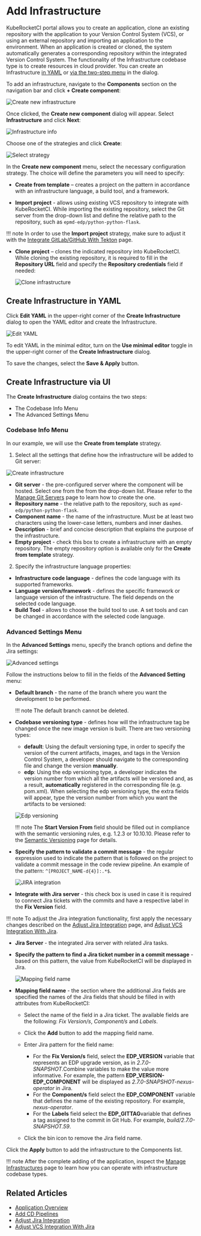 # Add Infrastructure

KubeRocketCI portal allows you to create an application, clone an existing repository with the application to your Version Control System (VCS), or using an external repository and importing an application to the environment. When an application is created or cloned, the system automatically generates a corresponding repository within the integrated Version Control System. The functionality of the Infrastructure codebase type is to create resources in cloud provider. You can create an Infrastructure [in YAML](#YAML) or [via the two-step menu](#menu) in the dialog.

To add an infrastructure, navigate to the **Components** section on the navigation bar and click **+ Create component**:

  ![Create new infrastructure](../assets/user-guide/create_new_codebase.png "Create new infrastructure")

Once clicked, the **Create new component** dialog will appear. Select **Infrastructure** and click **Next**:

   ![Infrastructure info](../assets/user-guide/create-new-infrastructure.png)

Choose one of the strategies and click **Create**:

   ![Select strategy](../assets/user-guide/select_strategy.png  "Select strategy")

In the **Create new component** menu, select the necessary configuration strategy. The choice will define the parameters you will need to specify:

* **Create from template** – creates a project on the pattern in accordance with an infrastructure language, a build tool, and a framework.

* **Import project** - allows using existing VCS repository to integrate with KubeRocketCI. While importing the existing repository, select the Git server from the drop-down list and define the relative path to the repository, such as `epmd-edp/python-python-flask`.

!!! note
    In order to use the **Import project** strategy, make sure to adjust it with the [Integrate GitLab/GitHub With Tekton](../operator-guide/import-strategy-tekton.md) page.

* **Clone project** – clones the indicated repository into KubeRocketCI. While cloning the existing repository, it is required to fill in the **Repository URL** field and specify the **Repository credentials** field if needed:

  ![Clone infrastructure](../assets/user-guide/clone_infrastructure.png "Clone infrastructure")

## Create Infrastructure in YAML <a name="YAML"></a>

Click **Edit YAML** in the upper-right corner of the **Create Infrastructure** dialog to open the YAML editor and create the Infrastructure.

![Edit YAML](../assets/user-guide/edp-portal-yaml-edit-infrastructure.png "Edit YAML")

To edit YAML in the minimal editor, turn on the **Use minimal editor** toggle in the upper-right corner of the **Create Infrastructure** dialog.

To save the changes, select the **Save & Apply** button.

## Create Infrastructure via UI <a name="menu"></a>

The **Create Infrastructure** dialog contains the two steps:

* The Codebase Info Menu
* The Advanced Settings Menu

### Codebase Info Menu

In our example, we will use the **Create from template** strategy.

1. Select all the settings that define how the infrastructure will be added to Git server:

  ![Create infrastructure](../assets/user-guide/edp-portal-create-infrastructure.png "Create infrastructure")

  * **Git server** - the pre-configured server where the component will be hosted. Select one from the from the drop-down list. Please refer to the [Manage Git Servers](git-server-overview.md) page to learn how to create the one.
  * **Repository name** - the relative path to the repository, such as `epmd-edp/python-python-flask`.
  * **Component name** - the name of the infrastructure. Must be at least two characters using the lower-case letters, numbers and inner dashes.
  * **Description** - brief and concise description that explains the purpose of the infrastructure.
  * **Empty project** - check this box to create a infrastructure with an empty repository. The empty repository option is available only for the **Create from template** strategy.

2. Specify the infrastructure language properties:

  * **Infrastructure code language** - defines the code language with its supported frameworks.
  * **Language version/framework** - defines the specific framework or language version of the infrastructure. The field depends on the selected code language.
  * **Build Tool** - allows to choose the build tool to use. A set tools and can be changed in accordance with the selected code language.

### Advanced Settings Menu

In the **Advanced Settings** menu, specify the branch options and define the Jira settings:

  ![Advanced settings](../assets/user-guide/edp-portal-infrastructure-advanced-settings.png "Advanced settings")

Follow the instructions below to fill in the fields of the **Advanced Setting** menu:

- **Default branch** - the name of the branch where you want the development to be performed.

  !!! note
      The default branch cannot be deleted.

* **Codebase versioning type** - defines how will the infrastructure tag be changed once the new image version is built. There are two versioning types:
  * **default**: Using the default versioning type, in order to specify the version of the current artifacts, images, and tags in the Version Control System, a developer should navigate to the corresponding file and change the version **manually**.
  * **edp**: Using the edp versioning type, a developer indicates the version number from which all the artifacts will be versioned and, as a result, **automatically** registered in the corresponding file (e.g. pom.xml). When selecting the edp versioning type, the extra fields will appear, type the version number from which you want the artifacts to be versioned:

  ![Edp versioning](../assets/user-guide/edp-portal-edp-versioning-infrastructure.png "Edp versioning")

  !!! note
      The **Start Version From** field should be filled out in compliance with the semantic versioning rules, e.g. 1.2.3 or 10.10.10. Please refer to the [Semantic Versioning](https://semver.org/) page for details.

- **Specify the pattern to validate a commit message** - the regular expression used to indicate the pattern that is followed on the project to validate a commit message in the code review pipeline. An example of the pattern: `^[PROJECT_NAME-d{4}]:.*$`.

  ![JIRA integration](../assets/user-guide/edp-portal-integrate-jira-server-infrastructure.png "JIRA integration")

- **Integrate with Jira server** - this check box is used in case it is required to connect Jira tickets with the commits
and have a respective label in the **Fix Version** field.

!!! note
    To adjust the Jira integration functionality, first apply the necessary changes described on the [Adjust Jira Integration](../operator-guide/jira-integration.md) page,
    and [Adjust VCS Integration With Jira](../operator-guide/jira-gerrit-integration.md).

- **Jira Server** - the integrated Jira server with related Jira tasks.

- **Specify the pattern to find a Jira ticket number in a commit message** - based on this pattern, the value from KubeRocketCI will be displayed in Jira.

  ![Mapping field name](../assets/user-guide/edp-portal-advanced-mapping-infrastructure.png "Mapping fields")

- **Mapping field name** - the section where the additional Jira fields are specified the names of the Jira fields that should be filled in with attributes from KubeRocketCI:

  * Select the name of the field in a Jira ticket. The available fields are the following: *Fix Version/s*, *Component/s* and *Labels*.

  * Click the **Add** button to add the mapping field name.

  * Enter Jira pattern for the field name:

    * For the **Fix Version/s** field, select the **EDP_VERSION** variable that represents an EDP upgrade version, as in _2.7.0-SNAPSHOT_.Combine variables to make the value more informative. For example, the pattern **EDP_VERSION-EDP_COMPONENT** will be displayed as _2.7.0-SNAPSHOT-nexus-operator_ in Jira.
    * For the **Component/s** field select the **EDP_COMPONENT** variable that defines the name of the existing repository. For example, _nexus-operator_.
    * For the **Labels** field select the **EDP_GITTAG**variable that defines a tag assigned to the commit in Git Hub. For example, _build/2.7.0-SNAPSHOT.59_.

  * Click the bin icon to remove the Jira field name.

Click the **Apply** button to add the infrastructure to the Components list.

!!! note
    After the complete adding of the application, inspect the [Manage Infrastructures](infrastructure.md) page to learn how you can operate with infrastructure codebase types.

## Related Articles

* [Application Overview](application.md)
* [Add CD Pipelines](add-cd-pipeline.md)
* [Adjust Jira Integration](../operator-guide/jira-integration.md)
* [Adjust VCS Integration With Jira](../operator-guide/jira-gerrit-integration.md)
